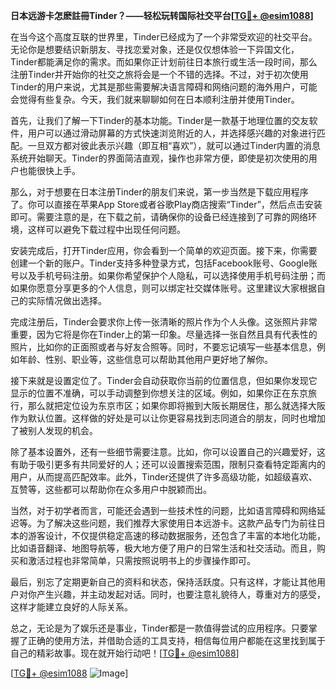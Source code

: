 **日本远游卡怎麽註冊Tinder？——轻松玩转国际社交平台[[TG💪+ @esim1088](https://t.me/s/esim1088)]**

在当今这个高度互联的世界里，Tinder已经成为了一个非常受欢迎的社交平台。无论你是想要结识新朋友、寻找恋爱对象，还是仅仅想体验一下异国文化，Tinder都能满足你的需求。而如果你正计划前往日本旅行或生活一段时间，那么注册Tinder并开始你的社交之旅将会是一个不错的选择。不过，对于初次使用Tinder的用户来说，尤其是那些需要解决语言障碍和网络问题的海外用户，可能会觉得有些复杂。今天，我们就来聊聊如何在日本顺利注册并使用Tinder。

首先，让我们了解一下Tinder的基本功能。Tinder是一款基于地理位置的交友软件，用户可以通过滑动屏幕的方式快速浏览附近的人，并选择感兴趣的对象进行匹配。一旦双方都对彼此表示兴趣（即互相“喜欢”），就可以通过Tinder内置的消息系统开始聊天。Tinder的界面简洁直观，操作也非常方便，即使是初次使用的用户也能很快上手。

那么，对于想要在日本注册Tinder的朋友们来说，第一步当然是下载应用程序了。你可以直接在苹果App Store或者谷歌Play商店搜索“Tinder”，然后点击安装即可。需要注意的是，在下载之前，请确保你的设备已经连接到了可靠的网络环境，这样可以避免下载过程中出现任何问题。

安装完成后，打开Tinder应用，你会看到一个简单的欢迎页面。接下来，你需要创建一个新的账户。Tinder支持多种登录方式，包括Facebook账号、Google账号以及手机号码注册。如果你希望保护个人隐私，可以选择使用手机号码注册；而如果你愿意分享更多的个人信息，则可以绑定社交媒体账号。这里建议大家根据自己的实际情况做出选择。

完成注册后，Tinder会要求你上传一张清晰的照片作为个人头像。这张照片非常重要，因为它将是你在Tinder上的第一印象。尽量选择一张自然且具有代表性的照片，比如你的正面照或者与好友合照等。同时，不要忘记填写一些基本信息，例如年龄、性别、职业等，这些信息可以帮助其他用户更好地了解你。

接下来就是设置定位了。Tinder会自动获取你当前的位置信息，但如果你发现它显示的位置不准确，可以手动调整到你想关注的区域。例如，如果你正在东京旅行，那么就把定位设为东京市区；如果你即将搬到大阪长期居住，那么就选择大阪作为默认位置。这样做的好处是可以让你更容易找到志同道合的朋友，同时也增加了被别人发现的机会。

除了基本设置外，还有一些细节需要注意。比如，你可以设置自己的兴趣爱好，这有助于吸引更多有共同爱好的人；还可以设置搜索范围，限制只查看特定距离内的用户，从而提高匹配效率。此外，Tinder还提供了许多高级功能，如超级喜欢、互赞等，这些都可以帮助你在众多用户中脱颖而出。

当然，对于初学者而言，可能还会遇到一些技术性的问题，比如语言障碍和网络延迟等。为了解决这些问题，我们推荐大家使用日本远游卡。这款产品专门为前往日本的游客设计，不仅提供稳定高速的移动数据服务，还包含了丰富的本地化功能，比如语音翻译、地图导航等，极大地方便了用户的日常生活和社交活动。而且，购买和激活过程也非常简单，只需按照说明书上的步骤操作即可。

最后，别忘了定期更新自己的资料和状态，保持活跃度。只有这样，才能让其他用户对你产生兴趣，并主动发起对话。同时，也要注意礼貌待人，尊重对方的感受，这样才能建立良好的人际关系。

总之，无论是为了娱乐还是事业，Tinder都是一款值得尝试的应用程序。只要掌握了正确的使用方法，并借助合适的工具支持，相信每位用户都能在这里找到属于自己的精彩故事。现在就开始行动吧！[[TG💪+ @esim1088](https://t.me/s/esim1088)] 

[[TG💪+ @esim1088](https://t.me/s/esim1088) ![Image](https://i.postimg.cc/4NQfJmqS/Snipaste-2025-05-13-00-14-12.png)]